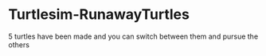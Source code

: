 # Turtlesim-RunawayTurtles
5 turtles have been made and you can switch between them and pursue the others
